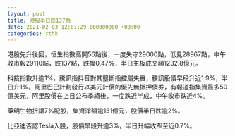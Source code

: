 ```yaml
---
layout: post
title: 港股半日跌137點
date: 2021-02-03 12:07:29.000000000 +08:00
categories: rthk
---
```


港股先升後回，恒生指數高開56點後，一度失守29000點，低見28967點，中午收市報29110點，跌137點，跌幅0.47%，半日主板成交額1232.8億元。

科技指數升逾1%，騰訊指抖音對其壟斷指控屬失實，騰訊股價早段升近1.9%，半日升1%。阿里巴巴計劃發行以美元計價的優先無抵押債券，有報道指集資最多50億美元，阿里股價在上日公布季績後，一度跌近半成，中午收市跌近4%。

藥明生物折讓7%配股，集資淨額逾131億元，股價半日跌逾2%。

比亞迪否認Tesla入股，股價早段升逾3%，半日升幅收窄至近0.7%。
